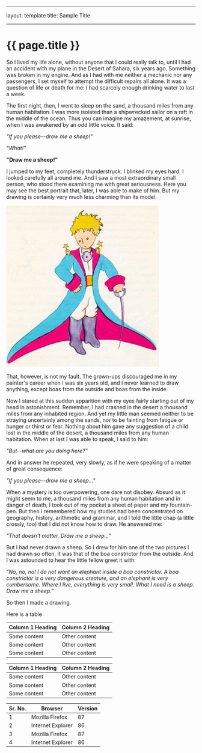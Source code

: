 
---

layout: template
title: Sample Title

---

# {{ page.title }}
 
So I lived my life alone, without anyone that I could really talk to, until I had an accident with my plane in the Desert of Sahara, six years ago. 
Something was broken in my engine. And as I had with me neither a mechanic nor any passengers, I set myself to attempt the difficult repairs all alone. It was a question of life or death for me: I had scarcely enough drinking water to last a week.

The first night, then, I went to sleep on the sand, a thousand miles from any human habitation. I was more isolated than a shipwrecked sailor on a raft in the middle of the ocean. Thus you can imagine my amazement, at sunrise, when I was awakened by an odd little voice. It said:

_"If you please--draw me a sheep!"_

_"What!"_

**"Draw me a sheep!"**

I jumped to my feet, completely thunderstruck. I blinked my eyes hard. I looked carefully all around me. And I saw a most extraordinary small person, who stood there examining me with great seriousness. Here you may see the best portrait that, later, I was able to make of him. But my drawing is certainly very much less charming than its model.

![Image alt text](/Image.png "Lil Prince")

That, however, is not my fault. The grown-ups discouraged me in my painter's career when I was six years old, and I never learned to draw anything, except boas from the outside and boas from the inside.

Now I stared at this sudden apparition with my eyes fairly starting out of my head in astonishment. Remember, I had crashed in the desert a thousand miles from any inhabited region. And yet my little man seemed neither to be straying uncertainly among the sands, nor to be fainting from fatigue or hunger or thirst or fear. Nothing about him gave any suggestion of a child lost in the middle of the desert, a thousand miles from any human habitation. When at last I was able to speak, I said to him:

_"But--what are you doing here?"_

And in answer he repeated, very slowly, as if he were speaking of a matter of great consequence:

_"If you please--draw me a sheep..."_

When a mystery is too overpowering, one dare not disobey. Absurd as it might seem to me, a thousand miles from any human habitation and in danger of death, I took out of my pocket a sheet of paper and my fountain-pen. But then I remembered how my studies had been concentrated on geography, history, arithmetic and grammar, and I told the little chap (a little crossly, too) that I did not know how to draw. He answered me:

_"That doesn't matter. Draw me a sheep..."_

But I had never drawn a sheep. So I drew for him one of the two pictures I had drawn so often. It was that of the boa constrictor from the outside. And I was astounded to hear the little fellow greet it with:

_"No, no, no! I do not want an elephant inside a boa constrictor. A boa constrictor is a very dangerous creature, and an elephant is very cumbersome. Where I live, everything is very small. What I need is a sheep. Draw me a sheep."_

So then I made a drawing.

Here is a table

| Column 1 Heading | Column 2 Heading |
| ---------------- | ---------------- |
| Some content     | Other content    |
| Some content     | Other content    |
| Some content     | Other content    |


Column 1 Heading | Column 2 Heading
--- | ---
Some content | Other content
Some content | Other content
Some content | Other content

Sr. No.|Browser | Version |
|--|-----|------
1|Mozilla Firefox | 87
2|Internet Explorer | 86
3|Mozilla Firefox | 87
4|Internet Explorer | 86


